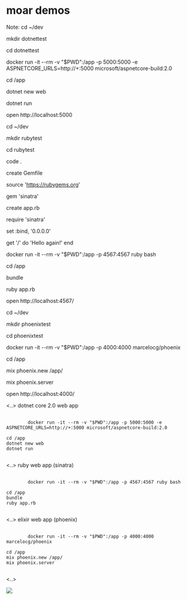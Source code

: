 # moar demos

Note:
cd ~/dev

mkdir dotnettest

cd dotnettest

docker run -it --rm -v "$PWD":/app -p 5000:5000 -e ASPNETCORE_URLS=http://+:5000 microsoft/aspnetcore-build:2.0

cd /app

dotnet new web

dotnet run

open http://localhost:5000

cd ~/dev

mkdir rubytest

cd rubytest

code .

create Gemfile

source 'https://rubygems.org'

gem 'sinatra'

create app.rb

require 'sinatra'

set :bind, '0.0.0.0'

get '/' do
  'Hello again!'
end

docker run -it --rm -v "$PWD":/app -p 4567:4567 ruby bash

cd /app

bundle

ruby app.rb

open http://localhost:4567/


cd ~/dev

mkdir phoenixtest

cd phoenixtest

docker run -it --rm -v "$PWD":/app -p 4000:4000 marcelocg/phoenix

cd /app

mix phoenix.new /app/

mix phoenix.server

open http://localhost:4000/

<..>
dotnet core 2.0 web app
<pre>
    <code data-trim data-noescape class="bash">
        docker run -it --rm -v "$PWD":/app -p 5000:5000 -e ASPNETCORE_URLS=http://+:5000 microsoft/aspnetcore-build:2.0

cd /app
dotnet new web
dotnet run
    </code>
</pre>
<..>
ruby web app (sinatra)
<pre>
    <code data-trim data-noescape class="bash">
        docker run -it --rm -v "$PWD":/app -p 4567:4567 ruby bash

cd /app
bundle
ruby app.rb
    </code>
</pre>
<..>
elixir web app (phoenix)
<pre>
    <code data-trim data-noescape class="bash">
        docker run -it --rm -v "$PWD":/app -p 4000:4000 marcelocg/phoenix

cd /app
mix phoenix.new /app/
mix phoenix.server
    </code>
</pre>
<..>

![](/images/cool.gif)